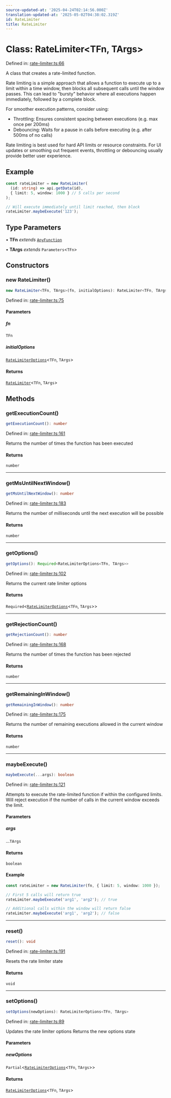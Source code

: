 ```yaml
---
source-updated-at: '2025-04-24T02:14:56.000Z'
translation-updated-at: '2025-05-02T04:38:02.319Z'
id: RateLimiter
title: RateLimiter
---
```


<!-- DO NOT EDIT: this page is autogenerated from the type comments -->

# Class: RateLimiter\<TFn, TArgs\>

Defined in: [rate-limiter.ts:66](https://github.com/TanStack/pacer/blob/main/packages/pacer/src/rate-limiter.ts#L66)

A class that creates a rate-limited function.

Rate limiting is a simple approach that allows a function to execute up to a limit within a time window,
then blocks all subsequent calls until the window passes. This can lead to "bursty" behavior where
all executions happen immediately, followed by a complete block.

For smoother execution patterns, consider using:
- Throttling: Ensures consistent spacing between executions (e.g. max once per 200ms)
- Debouncing: Waits for a pause in calls before executing (e.g. after 500ms of no calls)

Rate limiting is best used for hard API limits or resource constraints. For UI updates or
smoothing out frequent events, throttling or debouncing usually provide better user experience.

## Example

```ts
const rateLimiter = new RateLimiter(
  (id: string) => api.getData(id),
  { limit: 5, window: 1000 } // 5 calls per second
);

// Will execute immediately until limit reached, then block
rateLimiter.maybeExecute('123');
```

## Type Parameters

• **TFn** *extends* [`AnyFunction`](../type-aliases/anyfunction.md)

• **TArgs** *extends* `Parameters`\<`TFn`\>

## Constructors

### new RateLimiter()

```ts
new RateLimiter<TFn, TArgs>(fn, initialOptions): RateLimiter<TFn, TArgs>
```

Defined in: [rate-limiter.ts:75](https://github.com/TanStack/pacer/blob/main/packages/pacer/src/rate-limiter.ts#L75)

#### Parameters

##### fn

`TFn`

##### initialOptions

[`RateLimiterOptions`](../interfaces/ratelimiteroptions.md)\<`TFn`, `TArgs`\>

#### Returns

[`RateLimiter`](ratelimiter.md)\<`TFn`, `TArgs`\>

## Methods

### getExecutionCount()

```ts
getExecutionCount(): number
```

Defined in: [rate-limiter.ts:161](https://github.com/TanStack/pacer/blob/main/packages/pacer/src/rate-limiter.ts#L161)

Returns the number of times the function has been executed

#### Returns

`number`

***

### getMsUntilNextWindow()

```ts
getMsUntilNextWindow(): number
```

Defined in: [rate-limiter.ts:183](https://github.com/TanStack/pacer/blob/main/packages/pacer/src/rate-limiter.ts#L183)

Returns the number of milliseconds until the next execution will be possible

#### Returns

`number`

***

### getOptions()

```ts
getOptions(): Required<RateLimiterOptions<TFn, TArgs>>
```

Defined in: [rate-limiter.ts:102](https://github.com/TanStack/pacer/blob/main/packages/pacer/src/rate-limiter.ts#L102)

Returns the current rate limiter options

#### Returns

`Required`\<[`RateLimiterOptions`](../interfaces/ratelimiteroptions.md)\<`TFn`, `TArgs`\>\>

***

### getRejectionCount()

```ts
getRejectionCount(): number
```

Defined in: [rate-limiter.ts:168](https://github.com/TanStack/pacer/blob/main/packages/pacer/src/rate-limiter.ts#L168)

Returns the number of times the function has been rejected

#### Returns

`number`

***

### getRemainingInWindow()

```ts
getRemainingInWindow(): number
```

Defined in: [rate-limiter.ts:175](https://github.com/TanStack/pacer/blob/main/packages/pacer/src/rate-limiter.ts#L175)

Returns the number of remaining executions allowed in the current window

#### Returns

`number`

***

### maybeExecute()

```ts
maybeExecute(...args): boolean
```

Defined in: [rate-limiter.ts:121](https://github.com/TanStack/pacer/blob/main/packages/pacer/src/rate-limiter.ts#L121)

Attempts to execute the rate-limited function if within the configured limits.
Will reject execution if the number of calls in the current window exceeds the limit.

#### Parameters

##### args

...`TArgs`

#### Returns

`boolean`

#### Example

```ts
const rateLimiter = new RateLimiter(fn, { limit: 5, window: 1000 });

// First 5 calls will return true
rateLimiter.maybeExecute('arg1', 'arg2'); // true

// Additional calls within the window will return false
rateLimiter.maybeExecute('arg1', 'arg2'); // false
```

***

### reset()

```ts
reset(): void
```

Defined in: [rate-limiter.ts:191](https://github.com/TanStack/pacer/blob/main/packages/pacer/src/rate-limiter.ts#L191)

Resets the rate limiter state

#### Returns

`void`

***

### setOptions()

```ts
setOptions(newOptions): RateLimiterOptions<TFn, TArgs>
```

Defined in: [rate-limiter.ts:89](https://github.com/TanStack/pacer/blob/main/packages/pacer/src/rate-limiter.ts#L89)

Updates the rate limiter options
Returns the new options state

#### Parameters

##### newOptions

`Partial`\<[`RateLimiterOptions`](../interfaces/ratelimiteroptions.md)\<`TFn`, `TArgs`\>\>

#### Returns

[`RateLimiterOptions`](../interfaces/ratelimiteroptions.md)\<`TFn`, `TArgs`\>
